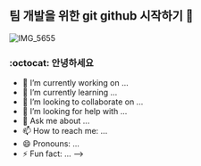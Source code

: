 ## 팀 개발을 위한 git github 시작하기 👋

![IMG_5655](https://github.com/user-attachments/assets/33242eed-e8f7-48f7-968b-6b0f804e86c0)

### :octocat: 안녕하세요

- 🔭 I’m currently working on ...
- 🌱 I’m currently learning ...
- 👯 I’m looking to collaborate on ...
- 🤔 I’m looking for help with ...
- 💬 Ask me about ...
- 📫 How to reach me: ...
- 😄 Pronouns: ...
- ⚡ Fun fact: ...
-->
